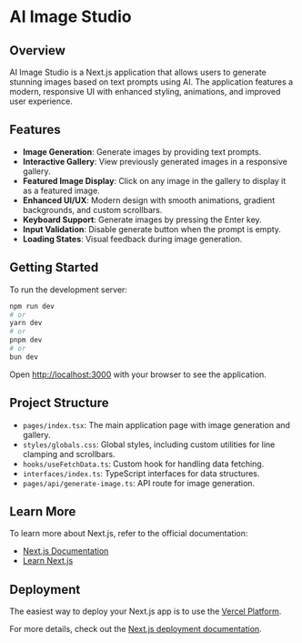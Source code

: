 # AI Image Studio

## Overview

AI Image Studio is a Next.js application that allows users to generate stunning images based on text prompts using AI. The application features a modern, responsive UI with enhanced styling, animations, and improved user experience.

## Features

- **Image Generation**: Generate images by providing text prompts.
- **Interactive Gallery**: View previously generated images in a responsive gallery.
- **Featured Image Display**: Click on any image in the gallery to display it as a featured image.
- **Enhanced UI/UX**: Modern design with smooth animations, gradient backgrounds, and custom scrollbars.
- **Keyboard Support**: Generate images by pressing the Enter key.
- **Input Validation**: Disable generate button when the prompt is empty.
- **Loading States**: Visual feedback during image generation.

## Getting Started

To run the development server:

```bash
npm run dev
# or
yarn dev
# or
pnpm dev
# or
bun dev
```

Open [http://localhost:3000](http://localhost:3000) with your browser to see the application.

## Project Structure

- `pages/index.tsx`: The main application page with image generation and gallery.
- `styles/globals.css`: Global styles, including custom utilities for line clamping and scrollbars.
- `hooks/useFetchData.ts`: Custom hook for handling data fetching.
- `interfaces/index.ts`: TypeScript interfaces for data structures.
- `pages/api/generate-image.ts`: API route for image generation.

## Learn More

To learn more about Next.js, refer to the official documentation:

- [Next.js Documentation](https://nextjs.org/docs)
- [Learn Next.js](https://nextjs.org/learn-pages-router)

## Deployment

The easiest way to deploy your Next.js app is to use the [Vercel Platform](https://vercel.com/new?utm_medium=default-template&filter=next.js&utm_source=create-next-app&utm_campaign=create-next-app-readme).

For more details, check out the [Next.js deployment documentation](https://nextjs.org/docs/pages/building-your-application/deploying).
